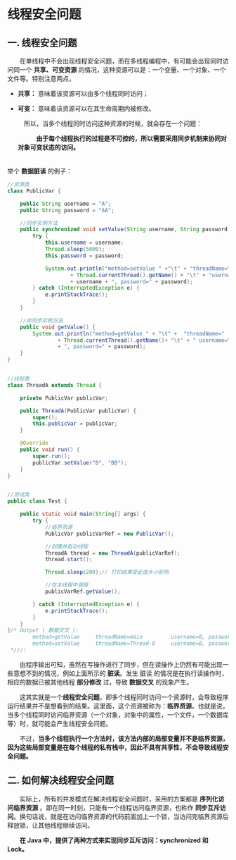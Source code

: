 # 线程安全问题

## 一. 线程安全问题

　　在单线程中不会出现线程安全问题，而在多线程编程中，有可能会出现同时访问同一个 **共享、可变资源** 的情况，这种资源可以是：一个变量、一个对象、一个文件等。特别注意两点，

* **共享：** 意味着该资源可以由多个线程同时访问；
* **可变：** 意味着该资源可以在其生命周期内被修改。

  　所以，当多个线程同时访问这种资源的时候，就会存在一个问题：

  　　　**由于每个线程执行的过程是不可控的，所以需要采用同步机制来协同对对象可变状态的访问。**   
　　

举个 **数据脏读** 的例子：

```java
//资源类
class PublicVar {

    public String username = "A";
    public String password = "AA";

    //同步实例方法
    public synchronized void setValue(String username, String password) {
        try {
            this.username = username;
            Thread.sleep(5000);
            this.password = password;

            System.out.println("method=setValue " +"\t" + "threadName="
                    + Thread.currentThread().getName() + "\t" + "username="
                    + username + ", password=" + password);
        } catch (InterruptedException e) {
            e.printStackTrace();
        }
    }

    //非同步实例方法
    public void getValue() {
        System.out.println("method=getValue " + "\t" +  "threadName="
                + Thread.currentThread().getName()+ "\t" + " username=" + username
                + ", password=" + password);
    }
}


//线程类
class ThreadA extends Thread {

    private PublicVar publicVar;

    public ThreadA(PublicVar publicVar) {
        super();
        this.publicVar = publicVar;
    }

    @Override
    public void run() {
        super.run();
        publicVar.setValue("B", "BB");
    }
}


//测试类
public class Test {

    public static void main(String[] args) {
        try {
            //临界资源
            PublicVar publicVarRef = new PublicVar();

            //创建并启动线程
            ThreadA thread = new ThreadA(publicVarRef);
            thread.start();

            Thread.sleep(200);// 打印结果受此值大小影响

            //在主线程中调用
            publicVarRef.getValue();

        } catch (InterruptedException e) {
            e.printStackTrace();
        }
    }
}/* Output ( 数据交叉 ): 
        method=getValue     threadName=main         username=B, password=AA
        method=setValue     threadName=Thread-0     username=B, password=BB
 *///:
```

　　由程序输出可知，虽然在写操作进行了同步，但在读操作上仍然有可能出现一些意想不到的情况，例如上面所示的 **脏读**。发生 脏读 的情况是在执行读操作时，相应的数据已被其他线程 **部分修改** 过，导致 **数据交叉** 的现象产生。

　　这其实就是一个**线程安全问题**，即多个线程同时访问一个资源时，会导致程序运行结果并不是想看到的结果。这里面，这个资源被称为：**临界资源**。也就是说，当多个线程同时访问临界资源（一个对象，对象中的属性，一个文件，一个数据库等）时，就可能会产生线程安全问题。

　　不过，**当多个线程执行一个方法时，该方法内部的局部变量并不是临界资源，因为这些局部变量是在每个线程的私有栈中，因此不具有共享性，不会导致线程安全问题。**

## 二. 如何解决线程安全问题

　　实际上，所有的并发模式在解决线程安全问题时，采用的方案都是 **序列化访问临界资源** 。即在同一时刻，只能有一个线程访问临界资源，也称作 **同步互斥访问**。换句话说，就是在访问临界资源的代码前面加上一个锁，当访问完临界资源后释放锁，让其他线程继续访问。

　　**在 Java 中，提供了两种方式来实现同步互斥访问：synchronized 和 Lock。**

###  <a id="&#x4E09;-synchronized-&#x540C;&#x6B65;&#x65B9;&#x6CD5;&#x6216;&#x8005;&#x540C;&#x6B65;&#x5757;"></a>

